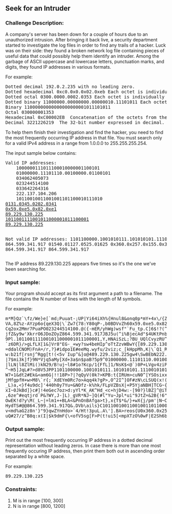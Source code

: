 <h2>Seek for an Intruder</h2>

<h3>Challenge Description:</h3>
<p>
    A company&apos;s server has been down for a couple of hours due to an unauthorized intrusion. After bringing it back
    live, a security department started to investigate the log files in order to find any trails of a hacker. Luck was
    on their side: they found a broken network log file containing pieces of useful data that could possibly help them
    identify an intruder. Among the garbage of ASCII uppercase and lowercase letters, punctuation marks, and digits,
    they found IP addresses in various formats.
</p>
<p>
    For example:
</p>
<pre>Dotted decimal	192.0.2.235 with no leading zero.
Dotted hexadecimal 0xc0.0x0.0x02.0xeb Each octet is individually converted to hexadecimal form.
Dotted octal 0300.0000.0002.0353 Each octet is individually converted into octal.
Dotted binary 11000000.00000000.00000010.11101011 Each octet is individually converted into binary.
Binary 11000000000000000000001011101011
Octal 030000001353
Hexadecimal	0xC00002EB	Concatenation of the octets from the dotted hexadecimal.
Decimal	3221226219	The 32-bit number expressed in decimal.</pre>
<p>
    To help them finish their investigation and find the hacker, you need to find the most frequently occurring
    IP address in that file. You must search only for a valid IPv4 address in a range from 1.0.0.0 to 255.255.255.254.
</p>
<p>
    The input sample below contains:
</p>
<pre>Valid IP addresses:
    1000000111011100010000001100101
    01000000.11101110.00100000.01100101
    034062405073
    023244514100
    033642264316
    222.137.104.206
    10110010011001001101100010111010
<u>0131.0345.0202.0341</u>
<u>0x59.0xe5.0x82.0xe1</u>
<u>89.229.130.225</u>
<u>1011001111001011000001011100001</u>
<u>89.229.130.225</u>

Not valid IP addresses:
    1101100000.1001010111.101010101.1110010101
    864.599.341.917
    01540.01127.0525.01625
    0x360.0x257.0x155.0x395
    864.599.341.917
    864.599.341.917</pre>
<p>
     The IP address 89.229.130.225 appears five times so it&apos;s the one we&apos;ve been searching for.
</p>

<h3>Input sample:</h3>
<p>
    Your program should accept as its first argument a path to a filename. The file contains the N number of lines with
    the length of M symbols.
</p>
<p>
    For example:
</p>
<pre class="description-input-output">m*M}Qz`\fz/We}e[`md;Puuat-;UP|Yi64iXh%{Hnul8&amp;onq0p*mY+4x\/{ZTw[gXeJV2&amp;.P*Ywe
VA,8Z%z-AYzp6o{qeX3Q|\`Zw7{78:Y80qP-,b0BDVvZh60x59.0xe5.0x82.0xe1uptW8eF8C]nKJ9c(AtXa9&gt;Dy}nF&apos;Jr
Cq2ox2Mmr7PuaPO023244514100.@({-mER/yhWg)wsf&quot;`Fu_tp.C]6$!?(^+wzLBxi,PJ41Hdu`m&gt;Bz=v*^~N|h
jfZ&amp;y9w&apos;XkrrO6JDoZOyZ864.599.341.917JBJ5u(^i%BjecAd&quot;$4UKtPnbtvx^01540.01127.0525.01625tU$HY/,Uw(/CJP]L+/XohV2hD&amp;]
9Pl.1011001111001011000001011100001,Y,HNAiSzL;?BU_UQlCvyzRU^&quot;R]{kVJ&quot;[+3%PK`]\&quot;V?;Y&apos;8CjJ&lt;&amp;QGmESP6W7&amp;P,@$tFtL
`z6DR}/&gt;gLfLX[1&amp;]Vr8&quot;EG-_+wy?sw4beHIp^oTtZzvWBwY{[89.229.130.225R,?B;&quot;?[ix4^9D$fVaJ_V\)N`B
=ddalCNOM)FnA=/r,?}#idpo1E#eeMq.wyfu/2viz;c_[kHppMh,K|\`Q1_R(`jRNvCZW2Niz7Q#
w:b21f[rsnj^Rgg[t!(&lt;5v`Iup^&amp;]o@489.229.130.225gw4\SwBEbN222.137.104.206[Jo&lt;)lj36bB.034062405073xx37d;~wKi/D&quot;I&apos;AeVfeBO
|7$mi3k]f}9N*Vjq5aMy[Xd+3a$n$paB?5p9^01000000.11101110.00100000.01100101u@0:7&amp;J;8FDZ&lt;LuN-ecftQ%XU2urHk=N&quot;y}1Zt+
|lLN|l8ZlMi()kN29/B!uj~l8#1o?Kcp/1{FfL]1/NsK$&lt;@`)0P+LVgv4ziP&gt;t840131.0345.0202.0341`}Z*Xz[8IH?&apos;
^~H5]JqL#?&gt;d8V5JPP1101100000.1001010111.101010101.11100101011Funfr=3*E\pEa&quot;3YV^?J+;dLA#t)$3Lvi5J&lt;MSF]LB&amp;yOXgO&apos;t/E864.599.341.917Ze033642264316z~7
W7+1&amp;dt2#Ek&amp;&lt;am6G|!!18P&gt;?|?qQyV(0k?&gt;KPB:t{IRUm&gt;cuN0^[YSOsixxF&quot;zzl5LALPIaXFM.
jMfgpfH+w&gt;M8\`r{;`XdEYm0Rc7o&gt;Aqq4k?gP&gt;,O^2I^]OF#zN\cLSUQ(x!(oxA0l&lt;xjM=-qcIXE
_L)a,&lt;}f4u9dc]&apos;440h0y7Yu=&amp;NOfz-k%hk/FLpVZBsX|+P5YjaNBH]TCG~{,k]Dc\7p$)s&amp;4D+Y
xI~0JkBd]}c#]!4eGec7oz&gt;d:yYl*K_AK^Hd_&lt;c+hjD4w:-[90?}lBZ]^@iT2A&amp;i9=9tsjg3muNC
,6ze^#eqtjrd`P&amp;?WY,J-]L)_gVR*NJ~]Q(#l&quot;Yu~Jpl*ui&quot;9JtZ=&amp;2B{!6&quot;iP@Y@3I%Zft&gt;cpd`
OwEK!d?y\M(_L~|=lm1++BLA&lt;&amp;PnOnBAfga&gt;t},x{T$*&amp;/}+wX{j/pm&apos;|N~Cq1000000111011100010000001100101x~[*Scc=lb82`K~
HydTS#@@864.599.341.917Q&amp;.DVb\ails}C101100100110010011011000101110100&amp;@KyFK&quot;7}u3\63?u][~zz&gt;-r$_OqUbE*uv,\ccCnUmP\&lt;p,o4E6[7c]
v&lt;md%aG2z8n&apos;}&quot;9}qwZYnHdo&gt;`4/Ht!3puL.A\&apos;].BA&gt;reos{U0x360.0x257.0x155.0x395y^UGXh^&apos;`|I.CV}R&gt;a}RAhO%Vw
uQ#27/z^B8q:x(I|$k9dmF{\&lt;ofV5sg[F&gt;P(t!ui5[&lt;mpXTzO%0wF|E2Sh6bl5[YZ:Tm%JsE*5pUO</pre>

<h3>Output sample:</h3>
<p>
    Print out the most frequently occurring IP address in a dotted decimal representation without leading zeros.
    In case there is more than one most frequently occuring IP address, then print them both out in ascending order
    separated by a white space.
</p>
<p>
    For example:
</p>
<pre class="description-input-output">89.229.130.225</pre>

<h3>Constraints:</h3>
<ol>
<li>M is in range [100, 300]</li>
<li>N is in range [800, 1200]</li>
</ol>

<br>